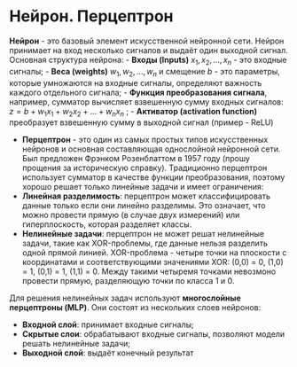 # Нейрон. Перцептрон

**Нейрон** - это базовый элемент искусственной нейронной сети. Нейрон принимает на вход несколько сигналов и выдаёт один выходной сигнал. Основная структура нейрона:
	- **Входы (Inputs)** $x_1, x_2,...,x_n$ - это входные сигналы;
	- **Веса (weights)** $w_1,w_2,...,w_n$ и смещение $b$ - это параметры, которые умножаются на входные сигналы, определяют важность каждого отдельного сигнала;
	- **Функция преобразования сигнала**, например, сумматор вычисляет взвешенную сумму входных сигналов: $z = b + w_1x_1 + w_2x_2 + ... + w_nx_n$ ;
	- **Активатор (activation function)** преобразует взвешенную сумму в выходной сигнал (пример - ReLU)
- **Перцептрон** - это один из самых простых типов искусственных нейронов и основная составляющая однослойной нейронной сети. Был предложен Фрэнком Розенблаттом в 1957 году (прошу прощения за историческую справку). Традиционно перцептрон использует сумматор в качестве функции преобразования, поэтому хорошо решает только линейные задачи и имеет ограничения:
- **Линейная разделимость**: перцептрон может классифицировать данные только если они линейно разделимы. Это означает, что можно провести прямую (в случае двух измерений) или гиперплоскость, которая разделяет классы.
- **Нелинейные задачи**: перцептрон не может решат нелинейные задачи, такие как XOR-проблемы, где данные нельзя разделить одной прямой линией. XOR-проблема - четыре точки на плоскости с координатами и соответствующими значениями XOR: (0,0) = 0, (1,0) = 1, (0,1) = 1, (1,1) = 0. Между такими четыремя точками невозмоно провести прямую, разделяющую точки по класса 1 и 0.

Для решения нелинейных задач используют **многослойные перцептроны (MLP)**. Они состоят из нескольких слоев нейронов:
- **Входной слой**: принимает входные сигналы;
- **Скрытые слои**: обрабатывают входные сигналы, позволяют модели решать нелинейные задачи;
- **Выходной слой**: выдаёт конечный результат
